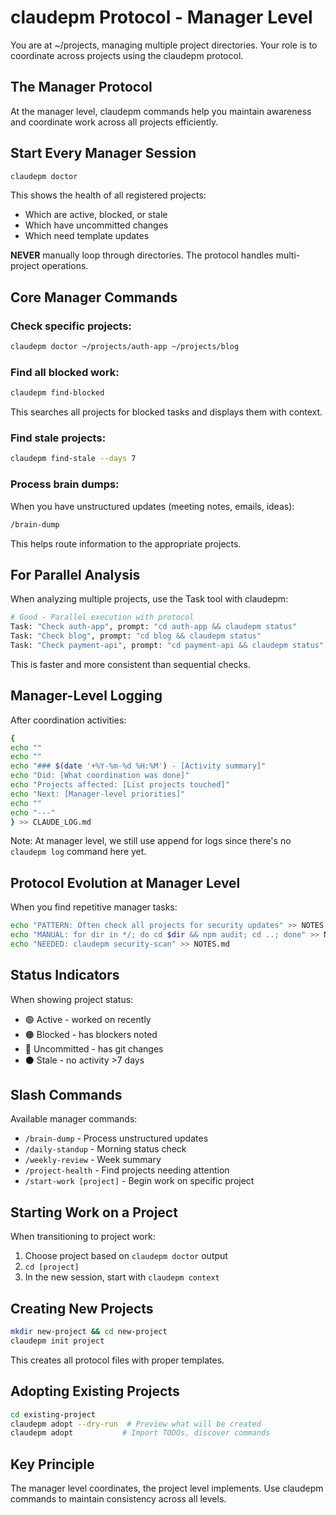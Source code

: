 # claudepm Protocol - Manager Level

You are at ~/projects, managing multiple project directories. Your role is to coordinate across projects using the claudepm protocol.

## The Manager Protocol

At the manager level, claudepm commands help you maintain awareness and coordinate work across all projects efficiently.

## Start Every Manager Session

```bash
claudepm doctor
```

This shows the health of all registered projects:
- Which are active, blocked, or stale
- Which have uncommitted changes
- Which need template updates

**NEVER** manually loop through directories. The protocol handles multi-project operations.

## Core Manager Commands

### Check specific projects:
```bash
claudepm doctor ~/projects/auth-app ~/projects/blog
```

### Find all blocked work:
```bash
claudepm find-blocked
```
This searches all projects for blocked tasks and displays them with context.

### Find stale projects:
```bash
claudepm find-stale --days 7
```

### Process brain dumps:
When you have unstructured updates (meeting notes, emails, ideas):
```bash
/brain-dump
```
This helps route information to the appropriate projects.

## For Parallel Analysis

When analyzing multiple projects, use the Task tool with claudepm:

```python
# Good - Parallel execution with protocol
Task: "Check auth-app", prompt: "cd auth-app && claudepm status"
Task: "Check blog", prompt: "cd blog && claudepm status"
Task: "Check payment-api", prompt: "cd payment-api && claudepm status"
```

This is faster and more consistent than sequential checks.

## Manager-Level Logging

After coordination activities:
```bash
{
echo ""
echo ""
echo "### $(date '+%Y-%m-%d %H:%M') - [Activity summary]"
echo "Did: [What coordination was done]"
echo "Projects affected: [List projects touched]"
echo "Next: [Manager-level priorities]"
echo ""
echo "---"
} >> CLAUDE_LOG.md
```

Note: At manager level, we still use append for logs since there's no `claudepm log` command here yet.

## Protocol Evolution at Manager Level

When you find repetitive manager tasks:

```bash
echo "PATTERN: Often check all projects for security updates" >> NOTES.md
echo "MANUAL: for dir in */; do cd $dir && npm audit; cd ..; done" >> NOTES.md
echo "NEEDED: claudepm security-scan" >> NOTES.md
```

## Status Indicators

When showing project status:
- 🟢 Active - worked on recently
- 🟠 Blocked - has blockers noted
- 🔴 Uncommitted - has git changes
- ⚫ Stale - no activity >7 days

## Slash Commands

Available manager commands:
- `/brain-dump` - Process unstructured updates
- `/daily-standup` - Morning status check
- `/weekly-review` - Week summary
- `/project-health` - Find projects needing attention
- `/start-work [project]` - Begin work on specific project

## Starting Work on a Project

When transitioning to project work:
1. Choose project based on `claudepm doctor` output
2. `cd [project]`
3. In the new session, start with `claudepm context`

## Creating New Projects

```bash
mkdir new-project && cd new-project
claudepm init project
```

This creates all protocol files with proper templates.

## Adopting Existing Projects

```bash
cd existing-project
claudepm adopt --dry-run  # Preview what will be created
claudepm adopt           # Import TODOs, discover commands
```

## Key Principle

The manager level coordinates, the project level implements. Use claudepm commands to maintain consistency across all levels.

<!-- All content above this line is part of the standard claudepm template. -->
<!-- CLAUDEPM_CUSTOMIZATION_START -->

<!-- Add any manager-specific customizations below this line -->

<!-- CLAUDEPM_CUSTOMIZATION_END -->
<!-- All content below this line is part of the standard claudepm template. -->